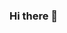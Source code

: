 ### Hi there 👋

<!--
**omorest/omorest** is a ✨ _special_ ✨ repository because its `README.md` (this file) appears on your GitHub profile.

- 📖 I'm currently studying Computer Science Engineer
- 🌱 I’m currently learning Javascript 
